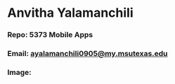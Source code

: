 # Anvitha Yalamanchili
### Repo: 5373 Mobile Apps
### Email: ayalamanchili0905@my.msutexas.edu
### Image:

